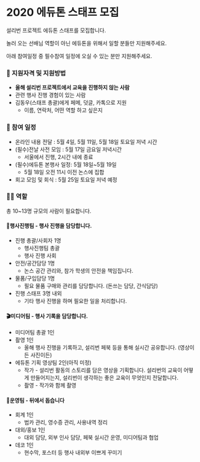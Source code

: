 # 2020 에듀톤 스태프 모집
설리번 프로젝트 에듀톤 스태프를 모집합니다.


놀러 오는 선배님 역할이 아닌 에듀톤을 위해서 일할 분들만 지원해주세요.


아래 참여일정 중 필수참여 일정에 오실 수 있는 분만 지원해주세요.

### 💪 지원자격 및 지원방법


* **올해 설리번 프로젝트에서 교육을 진행하지 않는 사람**
* 관련 행사 진행 경험이 있는 사람
* 김동우(스태프 총괄)에게 페메, 덧글, 카톡으로 지원
	* 이름, 연락처, 어떤 역할 하고 싶은지


### 📆 참여 일정


* 온라인 내용 전달 : 5월 4일, 5월 11일, 5월 18일 토요일 저녁 시간
* (필수)전날 사전 모임 : 5월 17일 금요일 저녁시간
	* 서울에서 진행, 2시간 내에 종료
* (필수)에듀톤 본행사 일정: 5월 18일~5월 19일
	* 5월 18일 오전 11시 이전 논스에 집합
* 회고 모임 및 회식 : 5월 25일 토요일 저녁 예정


### 👩‍🎨 역할
총 10~13명 규모의 사람이 필요합니다.


#### 🎤행사진행팀 - 행사 진행을 담당합니다.
* 진행 총괄/사회자 1명
	* 행사진행팀 총괄
	* 행사 진행 사회
* 안전/공간담당 1명
	* 논스 공간 관리와, 참가 학생의 안전을 책임집니다.
* 물품/구입담당 1명
	* 필요 물품 구매와 관리를 담당합니다. (돈쓰는 담당, 간식담당)
* 진행 스태프 3명 내외
	* 기타 행사 진행을 하며 필요한 일을 처리합니다.
		
		
#### 🎬미디어팀 - 행사 기록을 담당합니다.


* 미디어팀 총괄 1인
* 촬영 1인
	* 올해 행사 진행을 기록하고, 설리번 페북 등을 통해 실시간 공유합니다. (영상이든 사진이든)
* 에듀톤 기획 영상팀 2인(아직 미정)
	* 작가 - 설리번 활동의 스토리를 담은 영상을 기획합니다. 설리번의 교육이 어떻게 만들어지는지, 설리번이 생각하는 좋은 교육이 무엇인지 전달합니다.
	* 촬영 - 작가와 함께 촬영
		

#### 🎯운영팀 - 뒤에서 돕습니다
* 회계 1인
	* 법카 관리, 영수증 관리, 사용내역 정리
* 대외/홍보 1인
	* 대외 담당, 외부 인사 담당, 페북 실시간 운영, 미디어팀과 협업
* 데코 1인
	* 현수막, 포스터 등 행사 내외부 이쁘게 꾸미기
